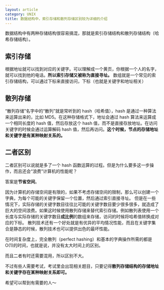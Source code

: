 ```yaml
---
layout: article
category: UNIX
title: 数据结构中，索引存储和散列存储区别较为详细的介绍
---
```

<!-- excerpt-start -->
数据结构中有两种存储结构很容易搞混，那就是索引存储结构和散列存储结构（哈希存储结构）。

## 索引存储
根据地址就可以找到对应的关键字。可以理解成一个黄页，你根据一个人的名字，就可以找到他的电话。**所以索引存储又被称为直接寻址。** 数组就是一个常见的索引存储结构，可以通过下标来直接访问，下标（也就是关键字和地址相关）

## 散列存储
“散列存储”名字中的“散列”就是常听到的 hash（哈希值），hash 是通过一种算法来运算出来的，比如 MD5。在这种存储格式下，地址会通过 hash 算法来运算成一个相同长度的 hash 值，然后存放这个 hash 值，而不是直接存放地址。在访问关键字的时候会通过运算解码 hash 值，然后再访问。**这个时候，节点的存储地址和关键字是有某种映射关系的。**

## 二者区别
二者区别可以说就是多了一个 hash 函数运算的过程。但是为什么要多这一步操作，而且还会“浪费”计算机的性能呢？

答案是**节省空间**。

因为计算机的存储空间是有限的，如果不考虑存储空间的限制，那么可以创建一个字典，为每个可能的关键字保留一个位置，然后通过索引直接寻址。
但是在一些情况下，实际存储的关键字数目往往比可能的关键字数目要少很多很多，就造成了巨大的空间浪费。如果这时候使用散列存储来替代索引存储。例如散列表使用一个长度与实际存储的关键字数目**成比例**的数组来存储，访问的时候将哈希值转换成对应的下标。
散列技术还有一个好处就是有优异的平均情况性能，而且在关键字集合是静态的时候，散列技术也可以提供出色的最坏性能。

在时间复杂度上，完全散列（perfect hashing）和基本的字典操作所需的都是O(1)的时间，也就是说，并没有太大时间上的区别。

而且二者有时还需要混用，所以区别不大。

不过有些人需要考试，考试里会出现相关题目，只要记得**散列存储结构的存储地址和关键字存在某种映射关系即可。**

希望可以帮到有需要的人～